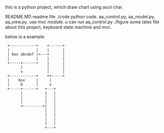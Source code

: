 this is a python project, which draw chart using ascii char.

README.MD     	readme file
./code		python code. aa_control.py, aa_model.py, aa_view.py. use mvc module.
		u can run aa_control.py
./figure	some latex file about this project, keyboard state machine and mvc. 

below is a example:

                                                                                
                                                                                
     +------------+    +------+                                                 
     |            |    |      |                                                 
     | box abcdef |<---+      |                                                 
     |            |    |      |                                                 
     +-----+------+    |      |                                                 
           |           |      |                                                 
           v           |      |                                                 
     +------------+    ++-----+                                                 
     |    box     |     |                                                       
     |     b      |     v                                                       
     +-----+------+   +---+                                                     
           |          |   |                                                     
           |          |   |                                                     
           |          |   |                                                     
           +--------->|   |                                                     
                      |   |                                                     
                      |   |                                                     
                      |   |                                                     
                      |   |                                                     
                      +---+                                                     